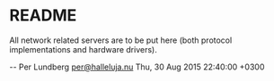 README
======

All network related servers are to be put here (both protocol implementations and hardware drivers).

-- Per Lundberg <per@halleluja.nu>  Thu, 30 Aug 2015 22:40:00 +0300
